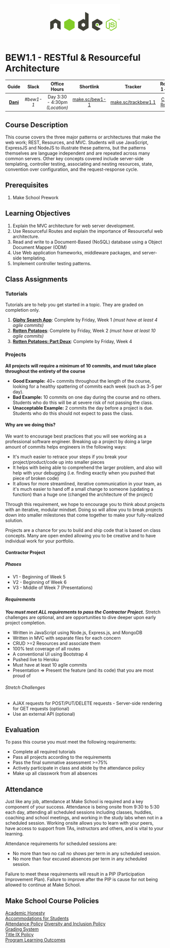 <p align="center">
  <img src="node.png" height="110">
</p>

# BEW1.1 - RESTful & Resourceful Architecture

| Guide | Slack | Office Hours | Shortlink | Tracker | Request 1-on-1 |
| :-: | :-: | :-: | :-: | :-: | :-: |
| [**Dani**](https://github.com/droxey) | _#bew1-1_ | Day 3:30 - 4:30pm _(Location)_ | [make.sc/bew1-1](https://make.sc/bew1-1) | [make.sc/trackbew1.1](make.sc/trackbew1.1) | [Click to Request](https://make.sc/codewithdani) |

## Course Description

This course covers the three major patterns or architectures that make the web work; REST, Resources, and MVC. Students will use JavaScript, ExpressJS and NodeJS to illustrate these patterns, but the patterns themselves are language independent and are repeated across many common servers. Other key concepts covered include server-side templating, controller testing, associating and nesting resources, state, convention over configuration, and the request-response cycle.

## Prerequisites

1. Make School Prework

## Learning Objectives

1. Explain the MVC architecture for web server development.
2. Use Resourceful Routes and explain the importance of Resourceful web architecture.
3. Read and write to a Document-Based (NoSQL) database using a Object Document Mapper (ODM)
4. Use Web application frameworks, middleware packages, and server-side templating.
5. Implement controller testing patterns.

## Class Assignments

### Tutorials

Tutorials are to help you get started in a topic.  They are graded on completion only.

1. [**Giphy Search App**](https://www.makeschool.com/academy/track/giphy-search-app-with-node-js): Complete by Friday, Week 1 _(must have at least 4 agile commits)_
2. [**Rotten Potatoes**](https://www.makeschool.com/academy/track/rotten-potatoes---movie-reviews-with-express-js): Complete by Friday, Week 2 _(must have at least 10 agile commits)_
3. [**Rotten Potatoes: Part Deux**](https://www.makeschool.com/academy/track/rotten-potatoes---movie-reviews-with-express-js-rge): Complete by Friday, Week 4


### Projects
**All projects will require a minimum of 10 commits, and must take place throughout the entirety of the course**

- **Good Example:** 40+ commits throughout the length of the course, looking for a healthy spattering of commits each week (such as 3-5 per day).
- **Bad Example:** 10 commits on one day during the course and no others. Students who do this will be at severe risk of not passing the class.
- **Unacceptable Example:** 2 commits the day before a project is due. Students who do this should not expect to pass the class.

#### Why are we doing this?

We want to encourage best practices that you will see working as a professional software engineer. Breaking up a project by doing a large amount of commits helps engineers in the following ways:

- It's much easier to retrace your steps if you break your project/product/code up into smaller pieces
- It helps with being able to comprehend the larger problem, and also will help with your debugging (i.e. finding exactly when you pushed that piece of broken code)
- It allows for more streamlined, iterative communication in your team, as it's much easier to hand off a small change to someone (updating a function) than a huge one (changed the architecture of the project)

Through this requirement, we hope to encourage you to think about projects with an iterative, modular mindset. Doing so will allow you to break projects down into smaller milestones that come together to make your fully-realized solution.

Projects are a chance for you to build and ship code that is based on class concepts.  Many are open ended allowing you to be creative and to have individual work for your portfolio.

#### **Contractor Project**

##### Phases

- V1 - Beginning of Week 5
- V2 - Beginning of Week 6
- V3 - Middle of Week 7 (Presentations)

##### Requirements

_**You must meet ALL requirements to pass the Contractor Project.**_ Stretch challenges are optional, and are opportunities to dive deeper upon early project completion.

- Written in JavaScript using Node.js, Express.js, and MongoDB
- Written in MVC with separate files for each concern
- CRUD >=2 Resources and associate them
- 100% test coverage of all routes
- A conventional UI using Bootstrap 4
- Pushed live to Heroku
- Must have at least 10 agile commits
- Presentation => Present the feature (and its code) that you are most proud of

###### Stretch Challenges

- AJAX requests for POST/PUT/DELETE requests - Server-side rendering for GET requests (optional)
- Use an external API (optional)

## Evaluation

To pass this course you must meet the following requirements:

- Complete all required tutorials
- Pass all projects according to the requirements
- Pass the final summative assessment >=75%
- Actively participate in class and abide by the attendance policy
- Make up all classwork from all absences

## Attendance

Just like any job, attendance at Make School is required and a key component of your success. Attendance is being onsite from 9:30 to 5:30 each day, attending all scheduled sessions including classes, huddles, coaching and school meetings, and working in the study labs when not in a scheduled session. Working onsite allows you to learn with your peers, have access to support from TAs, instructors and others, and is vital to your learning.

Attendance requirements for scheduled sessions are:
- No more than two no call no shows per term in any scheduled session.
- No more than four excused absences per term in any scheduled session.

Failure to meet these requirements will result in a PIP (Participation Improvement Plan).  Failure to improve after the PIP is cause for not being allowed to continue at Make School.


## Make School Course Policies

[Academic Honesty](https://make.sc/academic-honesty)<br>
[Accommodations for Students](https://make.sc/accommodations-for-students)<br>
[Attendance Policy](https://make.sc/attendance-policy)
[Diversity and Inclusion Policy](https://make.sc/diversity-and-inclusion-policy)<br>
[Grading System](https://make.sc/grading-system)
<br>
[Title IX Policy](https://make.sc/title-ix-policy)<br>
[Program Learning Outcomes](https://make.sc/program-learning-outcomes)
